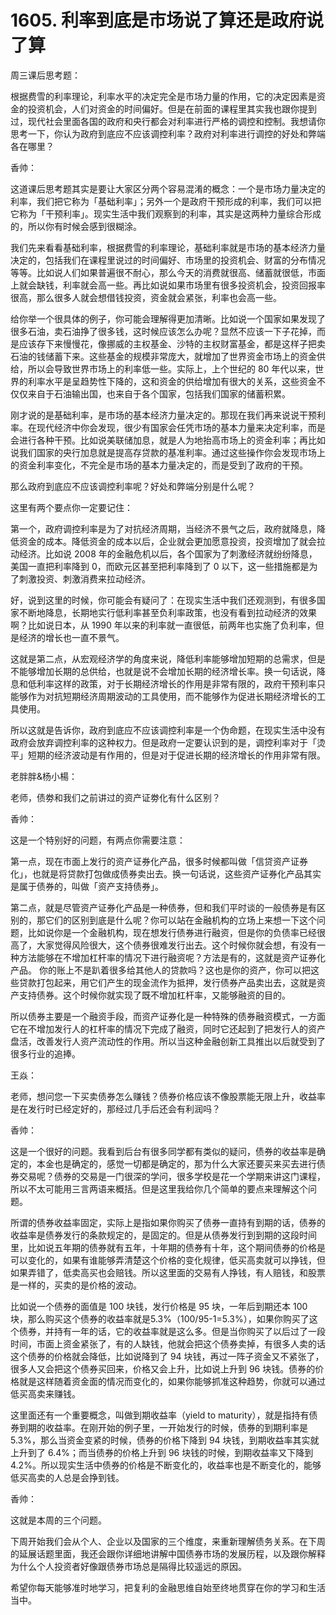 # 1605. 利率到底是市场说了算还是政府说了算

周三课后思考题：

根据费雪的利率理论，利率水平的决定完全是市场力量的作用，它的决定因素是资金的投资机会，人们对资金的时间偏好。但是在前面的课程里其实我也跟你提到过，现代社会里面各国的政府和央行都会对利率进行严格的调控和控制。我想请你思考一下，你认为政府到底应不应该调控利率？政府对利率进行调控的好处和弊端各在哪里？

香帅：

这道课后思考题其实是要让大家区分两个容易混淆的概念：一个是市场力量决定的利率，我们把它称为「基础利率」；另外一个是政府干预形成的利率，我们可以把它称为「干预利率」。现实生活中我们观察到的利率，其实是这两种力量综合形成的，所以你有时候会感到很糊涂。

我们先来看看基础利率，根据费雪的利率理论，基础利率就是市场的基本经济力量决定的，包括我们在课程里说过的时间偏好、市场里的投资机会、财富的分布情况等等。比如说人们如果普遍很不耐心，那么今天的消费就很高、储蓄就很低，市面上就会缺钱，利率就会高一些。再比如说如果市场里有很多投资机会，投资回报率很高，那么很多人就会想借钱投资，资金就会紧张，利率也会高一些。

给你举一个很具体的例子，你可能会理解得更加清晰。比如说一个国家如果发现了很多石油，卖石油挣了很多钱，这时候应该怎么办呢？显然不应该一下子花掉，而是应该存下来慢慢花，像挪威的主权基金、沙特的主权财富基金，都是这样子把卖石油的钱储蓄下来。这些基金的规模非常庞大，就增加了世界资金市场上的资金供给，所以会导致世界市场上的利率低一些。实际上，上个世纪的 80 年代以来，世界的利率水平是呈趋势性下降的，这和资金的供给增加有很大的关系，这些资金不仅仅来自于石油输出国，也来自于各个国家，包括我们国家的储蓄积累。

刚才说的是基础利率，是市场的基本经济力量决定的。那现在我们再来说说干预利率。在现代经济中你会发现，很少有国家会任凭市场的基本力量来决定利率，而是会进行各种干预。比如说美联储加息，就是人为地抬高市场上的资金利率；再比如说我们国家的央行加息就是提高存贷款的基准利率。通过这些操作你会发现市场上的资金利率变化，不完全是市场的基本力量决定的，而是受到了政府的干预。

那么政府到底应不应该调控利率呢？好处和弊端分别是什么呢？

这里有两个要点你一定要记住：

第一个，政府调控利率是为了对抗经济周期，当经济不景气之后，政府就降息，降低资金的成本。降低资金的成本以后，企业就会更加愿意投资，投资增加了就会拉动经济。比如说 2008 年的金融危机以后，各个国家为了刺激经济就纷纷降息，美国一直把利率降到 0，而欧元区甚至把利率降到了 0 以下，这一些措施都是为了刺激投资、刺激消费来拉动经济。

好，说到这里的时候，你可能会有疑问了：在现实生活中我们还观测到，有很多国家不断地降息，长期地实行低利率甚至负利率政策，也没有看到拉动经济的效果啊？比如说日本，从 1990 年以来的利率就一直很低，前两年也实施了负利率，但是经济的增长也一直不景气。

这就是第二点，从宏观经济学的角度来说，降低利率能够增加短期的总需求，但是不能够增加长期的总供给，也就是说不会增加长期的经济增长率。换一句话说，降息和低利率这样的政策，对于长期经济增长的作用是非常有限的，政府干预利率只能够作为对抗短期经济周期波动的工具使用，而不能够作为促进长期经济增长的工具使用。

所以这就是告诉你，政府到底应不应该调控利率是一个伪命题，在现实生活中没有政府会放弃调控利率的这种权力。但是政府一定要认识到的是，调控利率对于「烫平」短期的经济波动是有作用的，但是对于促进长期的经济增长的作用非常有限。

老胖胖&杨小楊：

老师，债劵和我们之前讲过的资产证劵化有什么区别？

香帅：

这是一个特别好的问题，有两点你需要注意：

第一点，现在市面上发行的资产证券化产品，很多时候都叫做「信贷资产证券化」，也就是将贷款打包做成债券卖出去。换一句话说，这些资产证券化产品其实是属于债券的，叫做「资产支持债券」。

第二点，就是尽管资产证券化产品是一种债券，但和我们平时谈的一般债券是有区别的，那它们的区别到底是什么呢？你可以站在金融机构的立场上来想一下这个问题，比如说你是一个金融机构，现在想发行债券进行融资，但是你的负债率已经很高了，大家觉得风险很大，这个债券很难发行出去。这个时候你就会想，有没有一种方法能够在不增加杠杆率的情况下进行融资呢？方法是有的，这就是资产证券化产品。
你的账上不是趴着很多给其他人的贷款吗？这也是你的资产，你可以把这些贷款打包起来，用它们产生的现金流作为抵押，发行债券产品卖出去，这就是资产支持债券。这个时候你就实现了既不增加杠杆率，又能够融资的目的。

所以债券主要是一个融资手段，而资产证券化是一种特殊的债券融资模式，一方面它在不增加发行人的杠杆率的情况下完成了融资，同时它还起到了把发行人的资产盘活，改善发行人资产流动性的作用。所以当这种金融创新工具推出以后就受到了很多行业的追捧。

王焱：

老师，想问您一下买卖债券怎么赚钱？债券价格应该不像股票能无限上升，收益率是在发行时已经定好的，那经过几手后还会有利润吗？

香帅：

这是一个很好的问题。我看到后台有很多同学都有类似的疑问，债券的收益率是确定的，本金也是确定的，感觉一切都是确定的，那为什么大家还要买来买去进行债券交易呢？债券的交易是一门很深的学问，很多学校是花一个学期来讲这门课程，所以不太可能用三言两语来概括。但是这里我给你几个简单的要点来理解这个问题。

所谓的债券收益率固定，实际上是指如果你购买了债券一直持有到期的话，债券的收益率是债券发行的条款规定的，是固定的。但是从债券发行到到期的这段时间里，比如说五年期的债券就有五年，十年期的债券有十年，这个期间债券的价格是可以变化的，如果有谁能够弄清楚这个价格的变化规律，低买高卖就可以挣钱，但如果弄错了，低卖高买也会赔钱。所以这里面的交易有人挣钱，有人赔钱，和股票是一样的，买卖的是价格的波动。

比如说一个债券的面值是 100 块钱，发行价格是 95 块，一年后到期还本 100 块，那么购买这个债券的收益率就是5.3%（100/95-1=5.3%），如果你购买了这个债券，并持有一年的话，它的收益率就是这么多。但是当你购买了以后过了一段时间，市面上资金紧张了，有的人缺钱，他就会把这个债券卖掉，有很多人卖的话这个债券的价格就会降低，比如说降到了 94 块钱，再过一阵子资金又不紧张了，很多人又会把这个债券买回来，价格又会上升，比如说上升到 96 块钱。债券的价格就是这样随着资金面的情况而变化的，如果你能够抓准这种趋势，你就可以通过低买高卖来赚钱。

这里面还有一个重要概念，叫做到期收益率（yield to maturity），就是指持有债券到期的收益率。在刚开始的例子里，一开始发行的时候，债券的到期利率是 5.3%，那么当资金变紧的时候，债券的价格下降到 94 块钱，到期收益率其实就上升到了 6.4%；而当债券的价格上升到 96 块钱的时候，到期收益率又下降到 4.2%。所以现实生活中债券的价格是不断变化的，收益率也是不断变化的，能够低买高卖的人总是会挣到钱。

香帅：

这就是本周的三个问题。

下周开始我们会从个人、企业以及国家的三个维度，来重新理解债务关系。在下周的延展话题里面，我还会跟你详细地讲解中国债券市场的发展历程，以及跟你解释为什么个人投资者好像跟债券市场总是隔得比较遥远的原因。

希望你每天能够准时地学习，把复利的金融思维自始至终地贯穿在你的学习和生活当中。
